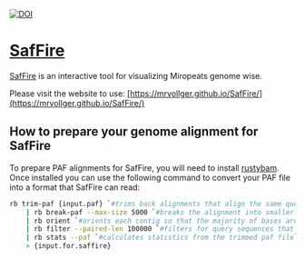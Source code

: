 [![DOI](https://zenodo.org/badge/365926796.svg)](https://zenodo.org/badge/latestdoi/365926796)

# [SafFire](https://mrvollger.github.io/SafFire/)

[SafFire](https://mrvollger.github.io/SafFire/) is an interactive tool for visualizing Miropeats genome wise.

Please visit the website to use: [https://mrvollger.github.io/SafFire/](https://mrvollger.github.io/SafFire/)

## How to prepare your genome alignment for SafFire

To prepare PAF alignments for SafFire, you will need to install [rustybam](https://mrvollger.github.io/rustybam/). Once installed you can use the following command to convert your PAF file into a format that SafFire can read:

```bash
rb trim-paf {input.paf} `#trims back alignments that align the same query sequence more than once` \
    | rb break-paf --max-size 5000 `#breaks the alignment into smaller pieces on indels of 5000 bases or more` \
    | rb orient `#orients each contig so that the majority of bases are forward aligned` \
    | rb filter --paired-len 100000 `#filters for query sequences that have at least 100,000 bases aligned to a target across all alignments.` \
    | rb stats --paf `#calculates statistics from the trimmed paf file` \
    > {input.for.saffire}
```
